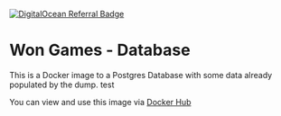[![DigitalOcean Referral Badge](https://web-platforms.sfo2.digitaloceanspaces.com/WWW/Badge%203.svg)](https://www.digitalocean.com/?refcode=4c3eee0af56f&utm_campaign=Referral_Invite&utm_medium=Referral_Program&utm_source=badge)

# Won Games - Database

This is a Docker image to a Postgres Database with some data already populated by the dump. test

You can view and use this image via [Docker Hub](https://hub.docker.com/repository/docker/wongames/database)
